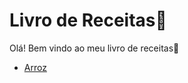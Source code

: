 # Livro de Receitas:book:

Olá! Bem vindo ao meu livro de receitas:wave:

- [Arroz](./livro-receitas/receitas/arroz.md)
